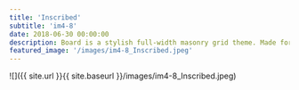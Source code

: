 ```yaml
---
title: 'Inscribed'
subtitle: 'im4-8'
date: 2018-06-30 00:00:00
description: Board is a stylish full-width masonry grid theme. Made for designers, artists, photographers and developers to show off their best work.
featured_image: '/images/im4-8_Inscribed.jpeg'
---
```


![]({{ site.url }}{{ site.baseurl }}/images/im4-8_Inscribed.jpeg)


